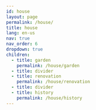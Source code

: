 ```yaml
---
id: house
layout: page
permalink: /house/
title: house
lang: en-us
nav: true
nav_order: 6
dropdown: true
children:
  - title: garden
    permalink: /house/garden
  - title: divider
  - title: renovation
    permalink: /house/renovation
  - title: divider
  - title: history
    permalink: /house/history
---
```

